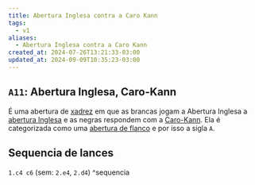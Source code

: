 ```yaml
---
title: Abertura Inglesa contra a Caro Kann
tags:
  - v1
aliases:
  - Abertura Inglesa contra a Caro Kann
created_at: 2024-07-26T13:21:33-03:00
updated_at: 2024-09-09T10:35:23-03:00
---
```


## `A11`: Abertura Inglesa, Caro-Kann

É uma abertura de [xadrez](../../../../sementes/2024/07/06/Xadrez.md) em que as brancas jogam a Abertura Inglesa a [abertura Inglesa](../../../../atomos/2024/07/26/Xadrez_Abertura_Inglesa.md) e as negras respondem com a [Caro-Kann](Xadrez_Caro_Kann.md). Ela é categorizada como uma [abertura de flanco](../../../../atomos/2024/07/26/Xadrez_Aberturas_de_flanco.md) e por isso a sigla `A`.

## Sequencia de lances
`1.c4 c6` (sem: `2.e4`, `2.d4`) ^sequencia